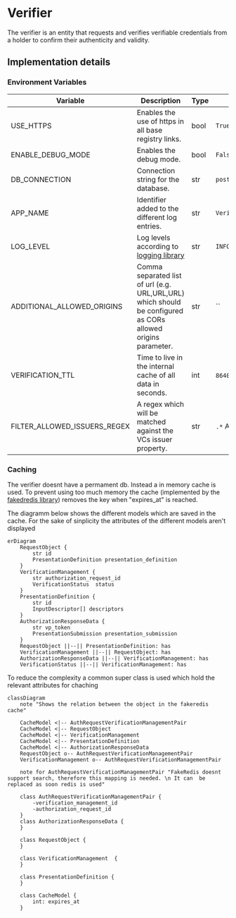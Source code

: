 <!--
SPDX-FileCopyrightText: 2024 Swiss Confederation

SPDX-License-Identifier: MIT
-->

# Verifier

The verifier is an entity that requests and verifies verifiable credentials from a holder to confirm their authenticity and validity.

## Implementation details

### Environment Variables
| Variable                     | Description                                                                                                  | Type | Default                                                   |
| ---------------------------- | ------------------------------------------------------------------------------------------------------------ | ---- | --------------------------------------------------------- |
| USE_HTTPS                    | Enables the use of https in all base registry links.                                                         | bool | `True`                                                    |
| ENABLE_DEBUG_MODE            | Enables the debug mode.                                                                                      | bool | `False`                                                   |
| DB_CONNECTION                | Connection string for the database.                                                                          | str  | `postgresql://postgres:mysecretpassword@db_base/registry` |
| APP_NAME                     | Identifier added to the different log entries.                                                               | str  | `Verifier Agent`                                          |
| LOG_LEVEL                    | Log levels according to [logging library](https://docs.python.org/3/library/logging.html#levels)             | str  | `INFO`                                                    |
| ADDITIONAL_ALLOWED_ORIGINS   | Comma separated list of url (e.g. URL,URL,URL) which should be configured as CORs allowed origins parameter. | str  | ``                                                        |
| VERIFICATION_TTL             | Time to live in the internal cache of all data in seconds.                                                   | int  | `86400`  1 day                                            |
| FILTER_ALLOWED_ISSUERS_REGEX | A regex which will be matched against the VCs issuer property.                                               | str  | `.*` Allow All                                            |

### Caching

The verifier doesnt have a permament db. Instead a in memory cache is used. To prevent using too much memory the cache (implemented by the [fakedredis library](https://fakeredis.readthedocs.io/en/latest/redis-commands/Redis/)) removes the key when "expires_at" is reached.

The diagramm below shows the different models which are saved in the cache. For the sake of sinplicity the attributes of the different models aren't displayed
```mermaid
erDiagram
    RequestObject {
        str id
        PresentationDefinition presentation_definition
    }
    VerificationManagement {
        str authorization_request_id
        VerificationStatus  status
    }
    PresentationDefinition {
        str id
        InputDescriptor[] descriptors
    }
    AuthorizationResponseData {
        str vp_token
        PresentationSubmission presentation_submission
    }
    RequestObject ||--|| PresentationDefinition: has
    VerificationManagement ||--|| RequestObject: has
    AuthorizationResponseData ||--|| VerificationManagement: has
    VerificationStatus ||--|| VerificationManagement: has
```

To reduce the complexity a common super class is used which hold the relevant attributes for chaching

```mermaid
classDiagram
    note "Shows the relation between the object in the fakeredis cache"

    CacheModel <|-- AuthRequestVerificationManagementPair
    CacheModel <|-- RequestObject
    CacheModel <|-- VerificationManagement
    CacheModel <|-- PresentationDefinition
    CacheModel <|-- AuthorizationResponseData
    RequestObject o-- AuthRequestVerificationManagementPair
    VerificationManagement o-- AuthRequestVerificationManagementPair

    note for AuthRequestVerificationManagementPair "FakeRedis doesnt support search, therefore this mapping is needed. \n It can  be replaced as soon redis is used"

    class AuthRequestVerificationManagementPair {
        -verification_management_id
        -authorization_request_id
    }
    class AuthorizationResponseData {
    }

    class RequestObject {
    }

    class VerificationManagement  {
    }

    class PresentationDefinition {
    }

    class CacheModel {
        int: expires_at
    }
```
